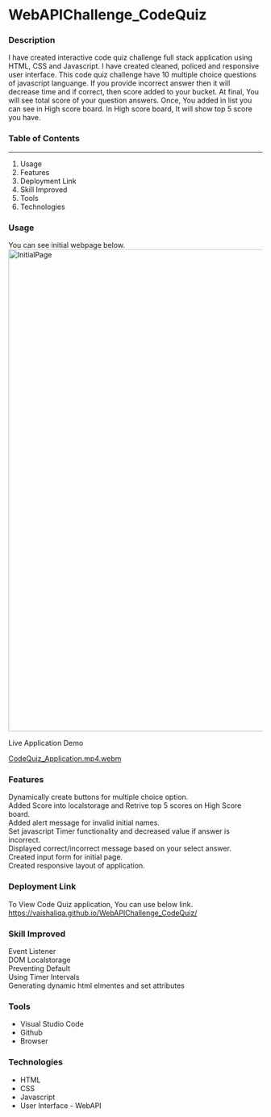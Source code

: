 # WebAPIChallenge_CodeQuiz

### Description
I have created interactive code quiz challenge full stack application using HTML, CSS and Javascript. I have created cleaned, policed and responsive user interface. This code quiz challenge have 10 multiple choice questions of javascript languange. If you provide incorrect answer then it will decrease time and if correct, then score added to your bucket. At final, You will see total score of your question answers. Once, You added in list you can see in High score board. In High score board, It will show top 5 score you have.

### Table of Contents
__________________________________________
1. Usage 
2. Features
3. Deployment Link
4. Skill Improved
5. Tools
6. Technologies

### Usage
You can see initial webpage below.
<img width="956" alt="InitialPage" src="https://user-images.githubusercontent.com/54869821/182041689-207ce9cf-a9ad-43e7-8943-85d63f34a4b5.png">

Live Application Demo

[CodeQuiz_Application.mp4.webm](https://user-images.githubusercontent.com/54869821/182047419-5d4bdfa3-53df-4d40-917f-ffc6d15c4e46.webm)


### Features
Dynamically create buttons for multiple choice option. <br>
Added Score into localstorage and Retrive top 5 scores on High Score board. <br>
Added alert message for invalid initial names. <br>
Set javascript Timer functionality and decreased value if answer is incorrect. <br>
Displayed correct/incorrect message based on your select answer. <br>
Created input form for initial page. <br>
Created responsive layout of application. <br> 

### Deployment Link
To View Code Quiz application, You can use below link. <br>
https://vaishaliqa.github.io/WebAPIChallenge_CodeQuiz/

### Skill Improved
Event Listener <br>
DOM Localstorage <br>
Preventing Default <br>
Using Timer Intervals <br>
Generating dynamic html elmentes and set attributes <br>

### Tools
- Visual Studio Code
- Github
- Browser

### Technologies
- HTML
- CSS
- Javascript
- User Interface - WebAPI

